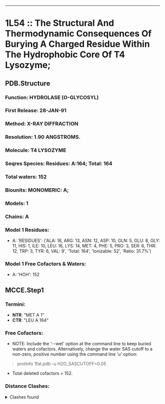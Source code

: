 ---
# 1L54 :: The Structural And Thermodynamic Consequences Of Burying A Charged Residue Within The Hydrophobic Core Of T4 Lysozyme;
## PDB.Structure
### Function: HYDROLASE (O-GLYCOSYL)
### First Release: 28-JAN-91
### Method: X-RAY DIFFRACTION
### Resolution: 1.90 ANGSTROMS.
### Molecule: T4 LYSOZYME
### Seqres Species: Residues: A:164; Total: 164
### Total waters: 152
### Biounits: MONOMERIC: A;
### Models: 1
### Chains: A
### Model 1 Residues:
  - A:
 'RESIDUES': ('ALA: 16, ARG: 13, ASN: 12, ASP: 10, GLN: 5, GLU: 8, GLY: 11, HIS: 1, ILE: 10, LEU: 16, LYS: 14, MET: 4, PHE: 5, PRO: 3, SER: 6, THR: 12, TRP: 3, TYR: 6, VAL: 9', 'Total: 164', 'Ionizable: 52',
              'Ratio: 31.7%')

### Model 1 Free Cofactors & Waters:
  - A:
 'HOH': 152

## MCCE.Step1
### Termini:
 - <strong>NTR</strong>: "MET A   1"
 - <strong>CTR</strong>: "LEU A 164"

### Free Cofactors:
  - NOTE: Include the '--wet' option at the command line to keep buried waters and cofactors. Alternatively, change the water SAS cutoff to a non-zero, positive number using the command line 'u' option:
  > protinfo 1fat.pdb -u H2O_SASCUTOFF=0.05
  - Total deleted cofactors = 152.

### Distance Clashes:
<details><summary>Clashes found</summary>

- d= 1.53: " CA  NTR A   1" to " CB  MET A   1"

</details>

